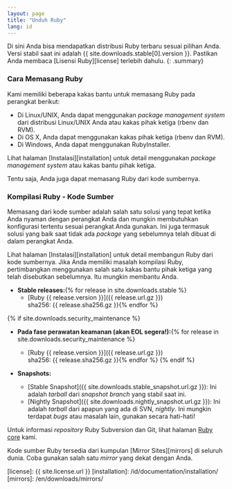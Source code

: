 ```yaml
---
layout: page
title: "Unduh Ruby"
lang: id
---
```


Di sini Anda bisa mendapatkan distribusi Ruby terbaru sesuai pilihan Anda.
Versi stabil saat ini adalah {{ site.downloads.stable[0].version }}.
Pastikan Anda membaca [Lisensi Ruby][license] terlebih dahulu.
{: .summary}

### Cara Memasang Ruby

Kami memiliki beberapa kakas bantu untuk memasang Ruby pada perangkat berikut:

* Di Linux/UNIX, Anda dapat menggunakan *package management system* dari
  distribusi Linux/UNIX Anda atau kakas pihak ketiga (rbenv dan RVM).
* Di OS X, Anda dapat menggunakan kakas pihak ketiga (rbenv dan RVM).
* Di Windows, Anda dapat menggunakan RubyInstaller.

Lihat halaman [Instalasi][installation] untuk detail menggunakan
*package management system* atau kakas bantu pihak ketiga.

Tentu saja, Anda juga dapat memasang Ruby dari kode sumbernya.

### Kompilasi Ruby - Kode Sumber

Memasang dari kode sumber adalah salah satu solusi yang tepat ketika Anda
nyaman dengan perangkat Anda dan mungkin membutuhkan konfigurasi tertentu
sesuai perangkat Anda gunakan. Ini juga termasuk solusi yang baik saat
tidak ada *package* yang sebelumnya telah dibuat di dalam perangkat Anda.

Lihat halaman [Instalasi][installation] untuk detail membangun
Ruby dari kode sumbernya. Jika Anda memiliki masalah kompilasi Ruby, pertimbangkan menggunakan
salah satu kakas bantu pihak ketiga yang telah disebutkan sebelumnya. Itu mungkin membantu Anda.

* **Stable releases:**{% for release in site.downloads.stable %}
  * [Ruby {{ release.version }}]({{ release.url.gz }})<br>
    sha256: {{ release.sha256.gz }}{% endfor %}

{% if site.downloads.security_maintenance %}
* **Pada fase perawatan keamanan (akan EOL segera!):**{% for release in site.downloads.security_maintenance %}
  * [Ruby {{ release.version }}]({{ release.url.gz }})<br>
    sha256: {{ release.sha256.gz }}{% endfor %}
{% endif %}

* **Snapshots:**
  * [Stable Snapshot]({{ site.downloads.stable_snapshot.url.gz }}):
    Ini adalah *tarball* dari *snapshot branch* yang stabil saat ini.
  * [Nightly Snapshot]({{ site.downloads.nightly_snapshot.url.gz }}):
    Ini adalah *tarball* dari apapun yang ada di SVN, *nightly*.
    Ini mungkin terdapat *bugs* atau masalah lain, gunakan secara hati-hati!

Untuk informasi *repository* Ruby Subversion dan Git, lihat
halaman [Ruby core](/id/community/ruby-core/) kami.

Kode sumber Ruby tersedia dari kumpulan
[Mirror Sites][mirrors] di seluruh dunia.
Coba gunakan salah satu *mirror* yang dekat dengan Anda.



[license]: {{ site.license.url }}
[installation]: /id/documentation/installation/
[mirrors]: /en/downloads/mirrors/
